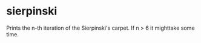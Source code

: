 # sierpinski
Prints the n-th iteration of the Sierpinski's carpet. If n > 6 it mighttake some time.

